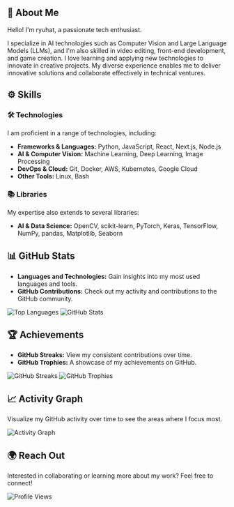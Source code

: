 ## 👤 About Me

Hello! I'm ryuhat, a passionate tech enthusiast.

I specialize in AI technologies such as Computer Vision and Large Language Models (LLMs), and I'm also skilled in video editing, front-end development, and game creation. I love learning and applying new technologies to innovate in creative projects. My diverse experience enables me to deliver innovative solutions and collaborate effectively in technical ventures.

## ⚙ Skills

### 🛠 Technologies

I am proficient in a range of technologies, including:

- **Frameworks & Languages:** Python, JavaScript, React, Next.js, Node.js
- **AI & Computer Vision:** Machine Learning, Deep Learning, Image Processing
- **DevOps & Cloud:** Git, Docker, AWS, Kubernetes, Google Cloud
- **Other Tools:** Linux, Bash

### 📚 Libraries

My expertise also extends to several libraries:

- **AI & Data Science:** OpenCV, scikit-learn, PyTorch, Keras, TensorFlow, NumPy, pandas, Matplotlib, Seaborn

## 📊 GitHub Stats

- **Languages and Technologies:** Gain insights into my most used languages and tools.
- **GitHub Contributions:** Check out my activity and contributions to the GitHub community.

![Top Languages](https://github-readme-stats.vercel.app/api/top-langs/?username=ryuhat&layout=compact&show_icons=true&theme=tokyonight)
![GitHub Stats](https://github-readme-stats.vercel.app/api?username=ryuhat&theme=tokyonight&show_icons=true&count_private=true)

## 🏆 Achievements

- **GitHub Streaks:** View my consistent contributions over time.
- **GitHub Trophies:** A showcase of my achievements on GitHub.

![GitHub Streaks](https://github-readme-streak-stats.herokuapp.com/?user=ryuhat&theme=tokyonight)
![GitHub Trophies](https://github-profile-trophy.vercel.app/?username=ryuhat&theme=juicyfresh&column=8)

## 📈 Activity Graph

Visualize my GitHub activity over time to see the areas where I focus most.

![Activity Graph](https://github-readme-activity-graph.cyclic.app/graph?username=ryuhat&theme=xcode)

## 🌍 Reach Out

Interested in collaborating or learning more about my work? Feel free to connect!

![Profile Views](https://komarev.com/ghpvc/?username=ryuhat&color=lightgrey)

